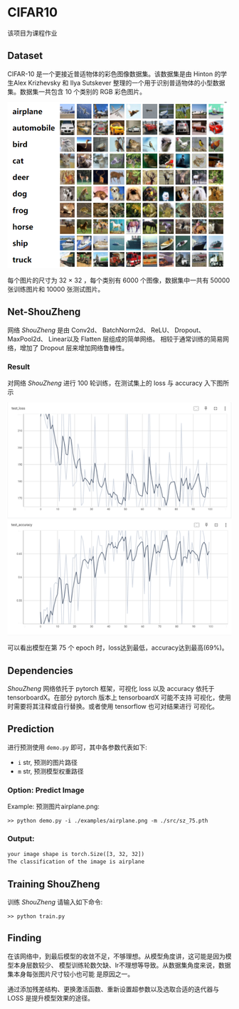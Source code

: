 # CIFAR10
该项目为课程作业

## Dataset
CIFAR-10 是一个更接近普适物体的彩色图像数据集。该数据集是由 Hinton 的学生Alex Krizhevsky
和 Ilya Sutskever 整理的一个用于识别普适物体的小型数据集。数据集一共包含 10 个类别的 RGB 彩色图片。

<img src="figs/cifar10.png" width="500px">

每个图片的尺寸为 32 × 32 ，每个类别有 6000 个图像，数据集中一共有 50000 张训练图片和 10000 张测试图片。

## Net-ShouZheng
网络 *ShouZheng* 是由 Conv2d、 BatchNorm2d、 ReLU、 
Dropout、 MaxPool2d、 Linear以及 Flatten 层组成的简单网络。
相较于通常训练的简易网络，增加了 Dropout 层来增加网络鲁棒性。

### Result
对网络 *ShouZheng* 进行 100 轮训练，在测试集上的 loss 与 accuracy
入下图所示

<img src="figs/test_loss.png"> <img src="figs/test_accuracy.png">

可以看出模型在第 75 个 epoch 时，loss达到最低，accuracy达到最高(69%)。

## Dependencies

*ShouZheng* 网络依托于 pytorch 框架，可视化 loss 以及 accuracy
依托于 tensorboardX。在部分 pytorch 版本上 tensorboardX 可能不支持
可视化，使用时需要将其注释或自行替换。或者使用 tensorflow 也可对结果进行
可视化。

## Prediction
进行预测使用 `demo.py` 即可，其中各参数代表如下:

* `i`  str, 预测的图片路径
* `m`  str, 预测模型权重路径

### Option: Predict Image

Example: 预测图片airplane.png:

```
>> python demo.py -i ./examples/airplane.png -m ./src/sz_75.pth

```

### Output:

```txt
your image shape is torch.Size([3, 32, 32])
The classification of the image is airplane
```

## Training ShouZheng
训练 *ShouZheng* 请输入如下命令:
```
>> python train.py
```
## Finding
在该网络中，到最后模型的收敛不足，不够理想。从模型角度讲，这可能是因为模型本身层数较少、
模型训练轮数欠缺、lr不理想等导致。从数据集角度来说，数据集本身每张图片尺寸较小也可能
是原因之一。

通过添加残差结构、更换激活函数、重新设置超参数以及选取合适的迭代器与 LOSS 是提升模型效果的途径。

